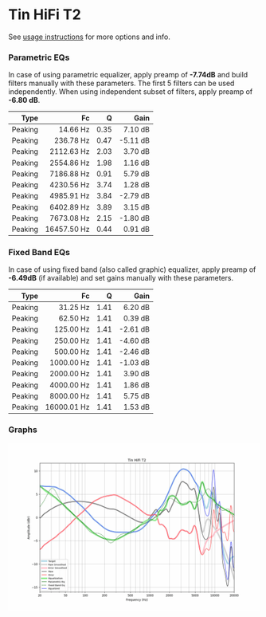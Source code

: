 # Tin HiFi T2
See [usage instructions](https://github.com/jaakkopasanen/AutoEq#usage) for more options and info.

### Parametric EQs
In case of using parametric equalizer, apply preamp of **-7.74dB** and build filters manually
with these parameters. The first 5 filters can be used independently.
When using independent subset of filters, apply preamp of **-6.80 dB**.

| Type    | Fc          |    Q | Gain     |
|--------:|------------:|-----:|---------:|
| Peaking | 14.66 Hz    | 0.35 | 7.10 dB  |
| Peaking | 236.78 Hz   | 0.47 | -5.11 dB |
| Peaking | 2112.63 Hz  | 2.03 | 3.70 dB  |
| Peaking | 2554.86 Hz  | 1.98 | 1.16 dB  |
| Peaking | 7186.88 Hz  | 0.91 | 5.79 dB  |
| Peaking | 4230.56 Hz  | 3.74 | 1.28 dB  |
| Peaking | 4985.91 Hz  | 3.84 | -2.79 dB |
| Peaking | 6402.89 Hz  | 3.89 | 3.15 dB  |
| Peaking | 7673.08 Hz  | 2.15 | -1.80 dB |
| Peaking | 16457.50 Hz | 0.44 | 0.91 dB  |

### Fixed Band EQs
In case of using fixed band (also called graphic) equalizer, apply preamp of **-6.49dB**
(if available) and set gains manually with these parameters.

| Type    | Fc          |    Q | Gain     |
|--------:|------------:|-----:|---------:|
| Peaking | 31.25 Hz    | 1.41 | 6.20 dB  |
| Peaking | 62.50 Hz    | 1.41 | 0.39 dB  |
| Peaking | 125.00 Hz   | 1.41 | -2.61 dB |
| Peaking | 250.00 Hz   | 1.41 | -4.60 dB |
| Peaking | 500.00 Hz   | 1.41 | -2.46 dB |
| Peaking | 1000.00 Hz  | 1.41 | -1.03 dB |
| Peaking | 2000.00 Hz  | 1.41 | 3.90 dB  |
| Peaking | 4000.00 Hz  | 1.41 | 1.86 dB  |
| Peaking | 8000.00 Hz  | 1.41 | 5.75 dB  |
| Peaking | 16000.01 Hz | 1.41 | 1.53 dB  |

### Graphs
![](./Tin%20HiFi%20T2.png)